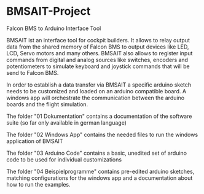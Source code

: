 # BMSAIT-Project
Falcon BMS to Arduino Interface Tool

BMSAIT ist an interface tool for cockpit builders.
It allows to relay output data from the shared memory of Falcon BMS to output devices like LED, LCD, Servo motors and many others.
BMSAIT also allows to register input commands from digital and analog sources like switches, encoders and potentiometers to simulate keyboard and 
joystick commands that will be send to Falcon BMS.</p>

In order to establish a data transfer via BMSAIT a specific arduino sketch needs to be customized and loaded on an arduino compatible board. A windows app will 
orchestrate the communication between the arduino boards and the flight simulation.</p>

The folder "01 Dokumentation" contains a documentation of the software suite (so far only available in german language)</p>
The folder "02 Windows App" contains the needed files to run the windows application of BMSAIT</p>
The folder "03 Arduino Code" contains a basic, unedited set of arduino code to be used for individual customizations</p>
The folder "04 Beispielprogramme" contains pre-edited arduino sketches, matching configurations for the windows app and a documentation about how to run the examples.</p>

